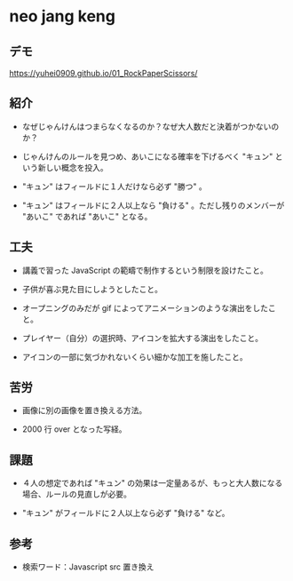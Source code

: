 # neo jang keng

## デモ
https://yuhei0909.github.io/01_RockPaperScissors/

## 紹介

  - なぜじゃんけんはつまらなくなるのか？なぜ大人数だと決着がつかないのか？
  
  - じゃんけんのルールを見つめ、あいこになる確率を下げるべく "キュン" という新しい概念を投入。

  - "キュン" はフィールドに１人だけなら必ず "勝つ" 。

  - "キュン" はフィールドに２人以上なら "負ける" 。ただし残りのメンバーが "あいこ" であれば "あいこ" となる。
  
## 工夫

  - 講義で習った JavaScript の範疇で制作するという制限を設けたこと。

  - 子供が喜ぶ見た目にしようとしたこと。

  - オープニングのみだが gif によってアニメーションのような演出をしたこと。

  - プレイヤー（自分）の選択時、アイコンを拡大する演出をしたこと。

  - アイコンの一部に気づかれないくらい細かな加工を施したこと。

## 苦労

  - 画像に別の画像を置き換える方法。

  - 2000 行 over となった写経。

## 課題

  - ４人の想定であれば "キュン" の効果は一定量あるが、もっと大人数になる場合、ルールの見直しが必要。

  - "キュン" がフィールドに２人以上なら必ず "負ける" など。

## 参考

  - 検索ワード：Javascript src 置き換え